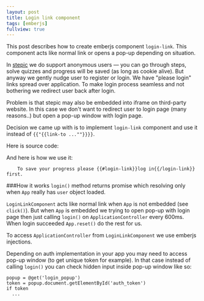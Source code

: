 ```yaml
---
layout: post
title: Login link component
tags: [emberjs]
fullview: true
---
```


This post describes how to create emberjs component `login-link`. This component acts like normal link or opens a pop-up depending on situation.

In [stepic](stepic.org) we do support anonymous users — you can go through steps, solve quizzes and progress will be saved (as long as cookie alive). But anyway we gently nudge user to register or login. We have "please login" links spread over application. To make login process seamless and not bothering we redirect user back after login.

Problem is that stepic may also be embedded into iframe on third-party website. In this case we don't want to redirect user to login page (many reasons..) but open a pop-up window with login page.

Decision we came up with is to implement `login-link` component and use it instead of `{{"{{link-to ...""}}}}`.

Here is source code:

<script src="https://gist.github.com/H1D/edc5aa74f4ef8c35e43c.js"></script>

And here is how we use it:
```
	To save your progress please {{#login-link}}log in{{/login-link}} first.
```

###How it works
`login()` method returns promise which resolving only when `App` really has `user` object loaded.

`LoginLinkComponent` acts like normal link when `App` is not embedded (see `click()`). But when `App` is embedded we trying to open pop-up with login page then just calling `login()` on `ApplicationController` every 600ms. When login succeeded `App.reset()` do the rest for us.

To access `ApplicationController` from `LoginLinkComponent` we use emberjs injections.

Depending on auth implementation in your app you may need to access pop-up window (to get unique token for example). In that case instead of calling `login()` you can check hidden input inside pop-up window like so: 
```
popup = @get('login_popup')
token = popup.document.getElementById('auth_token')	
if token 
  ...
```